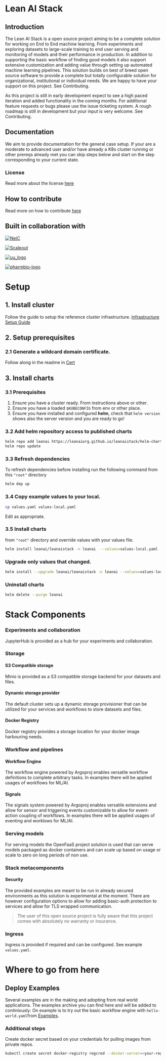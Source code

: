 # Lean AI Stack

## Introduction
The Lean AI Stack is a open source project aiming to be a complete solution for working on End to End machine learning. From experiments and exploring datasets to large-scale training to end user serving and monitoring of models and their performance in production. In addition to supporting the basic workflow of finding good models it also support extensive customization and adding value through setting up automated machine learning pipelines. This solution builds on best of breed open source software to provide a complete but totally configurable solution for organizational, institutional or individual needs. We are happy to have your support on this project. See Contributing.

As this project is still in early development expect to see a high paced iteration and added functionality in the coming months. For additional feature requests or bugs please use the issue ticketing system. A rough roadmap is still in development but your input is very welcome. See Contributing.

## Documentation
We aim to provide documentation for the general case setup. If your are a moderate to advanced user and/or have already a K8s cluster running or other prereqs already met you can skip steps below and start on the step corresponding to your current state.

### License
Read more about the license [here](LICENSE)

## How to contribute
Read more on how to contribute [here](CONTRIBUTING.md)

## Built in collaboration with
[![NeiC](https://user-images.githubusercontent.com/2098408/65333320-91eddf00-dbc0-11e9-8bfb-3c9774b62af2.png)](https://github.com/neicnordic)


[![Scaleout](https://user-images.githubusercontent.com/2098408/65333699-42f47980-dbc1-11e9-9db3-f0e5dcdadc8b.png)](www.scaleoutsystems.com)

[![uu_logo](https://user-images.githubusercontent.com/46811/65514759-439d5080-dede-11e9-8389-b22cffffd892.png)](http://www.farmbio.uu.se)

[![pharmbio-logo](https://user-images.githubusercontent.com/46811/65514764-46984100-dede-11e9-9c1d-834d11b82816.png)](https://pharmb.io)



# Setup
## 1. Install cluster
Follow the guide to setup the reference cluster infrastructure.
[Infrastructure Setup Guide](/infrastructure/)

## 2. Setup prerequisites

### 2.1 Generate a wildcard domain certificate.
Follow along in the readme in [Cert](extra/cert)



## 3. Install charts

### 3.1 Prerequisites
1. Ensure you have a cluster ready. From instructions above or other.
2. Ensure you have a loaded `$KUBECONFIG` from env or other place.
1. Ensure you have installed and configured **helm**, check that `helm version` shows also the server version and you are ready to go!
### 3.2 Add helm repository access to published charts
```bash
helm repo add leanai https://leanaiorg.github.io/leanaistack/helm-charts/leanaistack/
helm repo update
```
### 3.3 Refresh dependencies
To refresh dependencies before installing run the following command from this ``"root"`` directory
```bash
helm dep up
```

### 3.4 Copy example values to your local.
```bash
cp values.yaml values-local.yaml
```
Edit as appropriate.

### 3.5 Install charts
from `"root"` directory and override values with your values file.
```bash
helm install leanai/leanaistack -n leanai  --values=values-local.yaml
```

### Upgrade only values that changed.
```bash
helm install --upgrade leanai/leanaistack -n leanai --values=values-local.yaml
```

### Uninstall charts
```bash
helm delete --purge leanai
```
# Stack Components

### Experiments and collaboration
JupyterHub is provided as a hub for your experiments and collaboration.

### Storage
#### S3 Compatible storage
Minio is provided as a S3 compatible storage backend for your datasets and files.

#### Dynamic storage provider
The default cluster sets up a dynamic storage provisioner that can be utilized for your services and workflows to store datasets and files.

#### Docker Registry
Docker registry provides a storage location for your docker image harbouring needs.

### Workflow and pipelines
#### Workflow Engine
The workflow engine powered by Argoproj enables versatile workflow definitions to complete arbitrary tasks. In examples there will be applied usages of workflows for ML/AI.

#### Signals
The signals system powered by Argoproj enables versatile extensions and allow for sensor and triggering events customizable to allow for event-action coupling of workflows. In examples there will be applied usages of eventing and worklows for ML/AI.

### Serving models
For serving models the OpenFaaS project solution is used that can serve models packaged as docker containers and can scale up based on usage or scale to zero on long periods of non use.





### Stack metacomponents
#### Security
The provided examples are meant to be run in already secured environments as this solution is experimental at the moment. There are however configuration options to allow for adding basic-auth protection to services and allow for TLS wrapped communication.
> The user of this open source project is fully aware that this project comes with absolutely no warranty or insurance.

### Ingress
Ingress is provided if required and can be configured. See example `values.yaml`.

# Where to go from here

## Deploy Examples
Several examples are in the making and adopting from real world applications. The examples archive you can find here and will be added to continiously:
On example is to try out the basic workflow engine with `hello-world.yaml`from [Examples](https://github.com/leanaiorg/examples).


### Additional steps
Create docker secret based on your credentials for pulling images from private repos.
```bash
kubectl create secret docker-registry regcred --docker-server=<your-registry-server> --docker-username=<your-name> --docker-password=<your-pword> --docker-email=<your-email>
```
